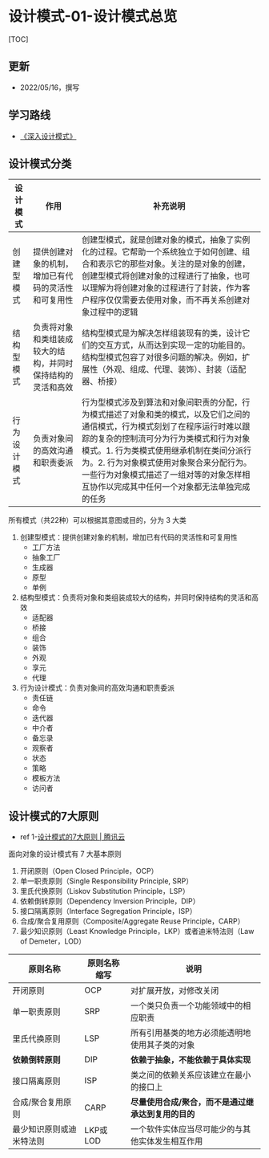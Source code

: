 

# 设计模式-01-设计模式总览


[TOC]


## 更新
* 2022/05/16，撰写


## 学习路线

* [《深入设计模式》](https://refactoringguru.cn/design-patterns/catalog)




## 设计模式分类

|   设计模式   |   作用    |  补充说明    |
|-------------|-----------|-----------|
| 创建型模式 | 提供创建对象的机制，增加已有代码的灵活性和可复用性 | 创建型模式，就是创建对象的模式，抽象了实例化的过程。它帮助一个系统独立于如何创建、组合和表示它的那些对象。关注的是对象的创建，创建型模式将创建对象的过程进行了抽象，也可以理解为将创建对象的过程进行了封装，作为客户程序仅仅需要去使用对象，而不再关系创建对象过程中的逻辑 | 
| 结构型模式 | 负责将对象和类组装成较大的结构，并同时保持结构的灵活和高效 | 结构型模式是为解决怎样组装现有的类，设计它们的交互方式，从而达到实现一定的功能目的。结构型模式包容了对很多问题的解决。例如，扩展性（外观、组成、代理、装饰）、封装（适配器、桥接）| 
| 行为设计模式 | 负责对象间的高效沟通和职责委派 | 行为型模式涉及到算法和对象间职责的分配，行为模式描述了对象和类的模式，以及它们之间的通信模式，行为模式刻划了在程序运行时难以跟踪的复杂的控制流可分为行为类模式和行为对象模式。1. 行为类模式使用继承机制在类间分派行为。2. 行为对象模式使用对象聚合来分配行为。一些行为对象模式描述了一组对等的对象怎样相互协作以完成其中任何一个对象都无法单独完成的任务 | 




所有模式（共22种）可以根据其意图或目的，分为 3 大类
1. 创建型模式：提供创建对象的机制，增加已有代码的灵活性和可复用性
   * 工厂方法
   * 抽象工厂
   * 生成器
   * 原型
   * 单例
2. 结构型模式：负责将对象和类组装成较大的结构，并同时保持结构的灵活和高效
   * 适配器
   * 桥接
   * 组合
   * 装饰
   * 外观
   * 享元
   * 代理
3. 行为设计模式：负责对象间的高效沟通和职责委派
   * 责任链
   * 命令
   * 迭代器
   * 中介者
   * 备忘录
   * 观察者
   * 状态
   * 策略
   * 模板方法
   * 访问者


## 设计模式的7大原则

* ref 1-[设计模式的7大原则 | 腾讯云](https://cloud.tencent.com/developer/article/1650116)


面向对象的设计模式有 7 大基本原则
1. 开闭原则（Open Closed Principle，OCP）
2. 单一职责原则（Single Responsibility Principle, SRP）
3. 里氏代换原则（Liskov Substitution Principle，LSP）
4. 依赖倒转原则（Dependency Inversion Principle，DIP）
5. 接口隔离原则（Interface Segregation Principle，ISP）
6. 合成/聚合复用原则（Composite/Aggregate Reuse Principle，CARP）
7. 最少知识原则（Least Knowledge Principle，LKP）或者迪米特法则（Law of  Demeter，LOD）



|  原则名称  |  原则名称缩写  |       说明    |
|----------|---------------|---------------|
| 开闭原则  |  OCP |  对扩展开放，对修改关闭 |
| 单一职责原则 | SRP | 一个类只负责一个功能领域中的相应职责 |
| 里氏代换原则 | LSP | 所有引用基类的地方必须能透明地使用其子类的对象 |
| **依赖倒转原则** | DIP | **依赖于抽象，不能依赖于具体实现** |
| 接口隔离原则 | ISP | 类之间的依赖关系应该建立在最小的接口上 |
| 合成/聚合复用原则 | CARP |  **尽量使用合成/聚合，而不是通过继承达到复用的目的** |
| 最少知识原则或迪米特法则 | LKP或LOD | 一个软件实体应当尽可能少的与其他实体发生相互作用 |


